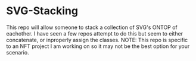 # SVG-Stacking
This repo will allow someone to stack a collection of SVG's ONTOP of eachother. I have seen a few repos attempt to do this but seem to either concatenate, or inproperly assign the classes. 
NOTE: This repo is specific to an NFT project I am working on so it may not be the best option for your scenario.
